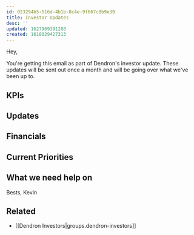 ```yaml
---
id: 023294b5-516d-4b1b-8c4e-9f667c8b9e39
title: Investor Updates
desc: ''
updated: 1627969391288
created: 1618029427313
---
```


Hey,

You're getting this email as part of Dendron's investor update. These updates will be sent out once a month and will be going over what we've been up to.

## KPIs
<!-- Our KPIS -->

## Updates
<!-- Highlights of the given month -->

## Financials
<!-- Burn rate and other figures-->

## Current Priorities
<!-- What we're working on this month -->

## What we need help on 
<!-- eg. hiring-->

Bests,
Kevin

## Related
- [[Dendron Investors|groups.dendron-investors]]